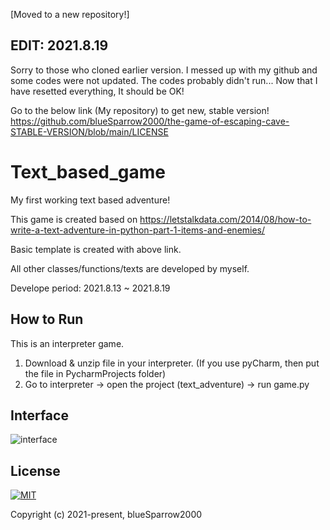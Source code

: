[Moved to a new repository!]


## EDIT: 2021.8.19
Sorry to those who cloned earlier version.
I messed up with my github and some codes were not updated.
The codes probably didn't run...
Now that I have resetted everything, It should be OK!

Go to the below link (My repository) to get new, stable version!
https://github.com/blueSparrow2000/the-game-of-escaping-cave-STABLE-VERSION/blob/main/LICENSE




# Text_based_game
My first working text based adventure! 


This game is created based on https://letstalkdata.com/2014/08/how-to-write-a-text-adventure-in-python-part-1-items-and-enemies/


Basic template is created with above link.


All other classes/functions/texts are developed by myself.


Develope period: 2021.8.13 ~ 2021.8.19

## How to Run


This is an interpreter game.


1. Download & unzip file in your interpreter. (If you use pyCharm, then put the file in PycharmProjects folder)
2. Go to interpreter -> open the project (text_adventure) -> run game.py


## Interface
![interface](../master/images/interface.png)


## License
[![MIT](https://img.shields.io/cocoapods/l/AFNetworking.svg?style=style&label=License&maxAge=2592000)](../master/LICENSE)

Copyright (c) 2021-present, blueSparrow2000
